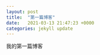 ```yaml
---
layout: post
title:  "第一篇博客"
date:   2021-03-13 21:47:23 +0000
categories: jekyll update
---
```

我的第一篇博客